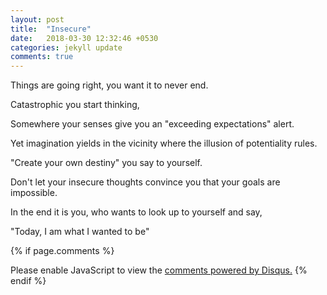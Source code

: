```yaml
---
layout: post
title:  "Insecure"
date:   2018-03-30 12:32:46 +0530
categories: jekyll update
comments: true
---
```


Things are going right, you want it to never end.

Catastrophic you start thinking,

Somewhere your senses give you an "exceeding expectations" alert.

Yet imagination yields in the vicinity where the illusion of potentiality rules.

"Create your own destiny" you say to yourself.

Don't let your insecure thoughts convince you that your goals are impossible.

In the end it is you, who wants to look up to yourself and say,

"Today, I am what I wanted to be"

















{% if page.comments %}
<div id="disqus_thread"></div>
<script>

/**
*  RECOMMENDED CONFIGURATION VARIABLES: EDIT AND UNCOMMENT THE SECTION BELOW TO INSERT DYNAMIC VALUES FROM YOUR PLATFORM OR CMS.
*  LEARN WHY DEFINING THESE VARIABLES IS IMPORTANT: https://disqus.com/admin/universalcode/#configuration-variables*/
/*
var disqus_config = function () {
this.page.url = PAGE_URL;  // Replace PAGE_URL with your page's canonical URL variable
this.page.identifier = PAGE_IDENTIFIER; // Replace PAGE_IDENTIFIER with your page's unique identifier variable
};
*/
(function() { // DON'T EDIT BELOW THIS LINE
var d = document, s = d.createElement('script');
s.src = 'https://himanshu-mantri.disqus.com/embed.js';
s.setAttribute('data-timestamp', +new Date());
(d.head || d.body).appendChild(s);
})();
</script>
<noscript>Please enable JavaScript to view the <a href="https://disqus.com/?ref_noscript">comments powered by Disqus.</a></noscript>
{% endif %}                    
